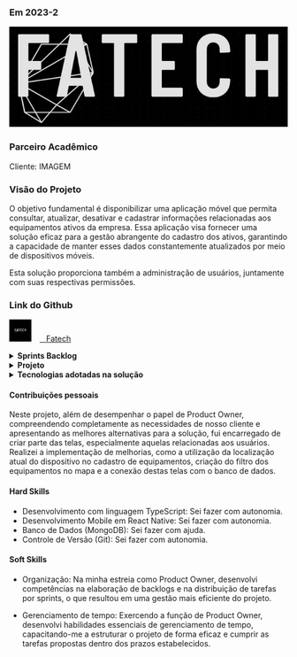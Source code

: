 ### Em 2023-2
![Logo do projeto](/img/logo.jpeg)

### Parceiro Acadêmico

Cliente: IMAGEM

### Visão do Projeto

O objetivo fundamental é disponibilizar uma aplicação móvel que permita consultar, atualizar, desativar e cadastrar informações relacionadas aos equipamentos ativos da empresa. Essa aplicação visa fornecer uma solução eficaz para a gestão abrangente do cadastro dos ativos, garantindo a capacidade de manter esses dados constantemente atualizados por meio de dispositivos móveis.

Esta solução proporciona também a administração de usuários, juntamente com suas respectivas permissões.

### Link do Github
<a href="https://github.com/4-Fatech/API5Semestre" target="_blank"><img src="/img/logoGit.png" alt="Logo do Github" width="40" style="margin: 0px 15px 0px 0px;" /><span>&nbsp;&nbsp;&nbsp;</span><span>Fatech</span></a>

<details>
   <summary><strong>Sprints Backlog</strong></summary>

<p align="center">
	<img src="/img/backLog5.png" alt="Backlog das sprints">
	<p align="center"><strong>Backlog das sprints</strong></p>
</p>

</details>

<details>
   <summary><strong>Projeto</strong></summary>

* CRUD de Equipamentos e Usuarios
<p align="center">
	  <a href="https://www.youtube.com/watch?v=7IwTFC6wEow" target="_blank">video</a>
	<p align="center"><strong>CRUD de Equipamentos e Usuarios</strong></p>
</p>

* Login
<p align="center">
	<img src="https://github.com/dsslleagion/PortifolioADS-Dionisio-Samuel/assets/88494278/78205bb6-7c09-4513-bc64-bd99d83bc205"  alt="Prévia da solução">
	<p align="center"><strong>Login</strong></p>
</p>

* Tela de Perfil
<p align="center">
	<img src="https://github.com/dsslleagion/PortifolioADS-Dionisio-Samuel/assets/88494278/2ff41e74-1f4f-47e4-940d-d5dcd3ccb692"  alt="Prévia da solução">
	<p align="center"><strong>Perfil</strong></p>
</p>

* Cadastro de Tipos de usuarios
<p align="center">
	<img  src="https://github.com/dsslleagion/PortifolioADS-Dionisio-Samuel/assets/88494278/f96c2b50-5f6c-4c10-ac43-475b70624221" alt="Prévia da solução">
	<p align="center"><strong>Diferença de acesso</strong></p>
</p>

* Mapa
<p align="center">
	<img  src="https://github.com/dsslleagion/PortifolioADS-Dionisio-Samuel/assets/88494278/92d52cad-1ae5-4b5f-8831-1ad6b466bf9d" alt="Prévia da solução">
	<p align="center"><strong>Mapa</strong></p>
</p>

* Filtro de Busca no Mapa
<p align="center">
	<img   src="https://github.com/dsslleagion/PortifolioADS-Dionisio-Samuel/assets/88494278/1d7c3f5b-5d80-4ad9-a31e-448a33e1d55f" alt="Prévia da solução">
	<p align="center"><strong>Filtro de busca no Mapa</strong></p>
</p>

* Setando Localização em tempo real no cadastro
<p align="center">
	<img    src="https://github.com/dsslleagion/PortifolioADS-Dionisio-Samuel/assets/88494278/498f2b07-95f6-47b6-9f44-b8425f2b7871" alt="Prévia da solução">
	<p align="center"><strong>Localização em tempo real</strong></p>
</p>

</details>

<details>
   <summary><strong>Tecnologias adotadas na solução</strong></summary>

As tecnologias adotadas para a solução foram as seguintes:  
* <img src="https://cdn.jsdelivr.net/gh/devicons/devicon/icons/typescript/typescript-original.svg" width="200" /> [TypeScript](https://www.typescriptlang.org/), Utilizado para criação das interfaces quanto da conexão com o banco de dados.
* <img src="https://cdn.jsdelivr.net/gh/devicons/devicon/icons/react/react-original.svg" alt="Logo do React" width="200" /> [React](https://react.dev/), Framework utilizado para desenvolvimento de interfaces simples e interativas.
* <img src="https://camo.githubusercontent.com/a1ef4331694eb076ce159cf4c7c3fe2c19b91a19d718ddf25176fd2a3f1c6b02/68747470733a2f2f736b696c6c69636f6e732e6465762f69636f6e733f693d6d6f6e676f" alt="Logo do MongoDB" width="200" /> [MongoDB](https://www.mongodb.com/pt-br), Utilizado como banco de dados do projeto.

* <img src="https://cdn.jsdelivr.net/gh/devicons/devicon/icons/vscode/vscode-original.svg" alt="Logo do JavaScript" width="200" /> [VScode](https://code.visualstudio.com/), Utilizado como ferramenta para o desenvolvimento do código.
* <img src="https://skillicons.dev/icons?i=git,github" alt="Logo git/github" width="200" /> [Git](https://git-scm.com/doc), Utilizado para versionamento e armazenamento do código.

</details>

#### Contribuições pessoais

Neste projeto, além de desempenhar o papel de Product Owner, compreendendo completamente as necessidades de nosso cliente e apresentando as melhores alternativas para a solução, fui encarregado de criar parte das telas, especialmente aquelas relacionadas aos usuários. Realizei a implementação de melhorias, como a utilização da localização atual do dispositivo no cadastro de equipamentos, criação do filtro dos equipamentos no mapa e a conexão destas telas com o banco de dados.


#### Hard Skills

* Desenvolvimento com linguagem TypeScript: Sei fazer com autonomia.
* Desenvolvimento Mobile em React Native: Sei fazer com autonomia.
* Banco de Dados (MongoDB): Sei fazer com ajuda.
* Controle de Versão (Git): Sei fazer com autonomia.

#### Soft Skills  


* Organização: Na minha estreia como Product Owner, desenvolvi competências na elaboração de backlogs e na distribuição de tarefas por sprints, o que resultou em uma gestão mais eficiente do projeto.

* Gerenciamento de tempo: Exercendo a função de Product Owner, desenvolvi habilidades essenciais de gerenciamento de tempo, capacitando-me a estruturar o projeto de forma eficaz e cumprir as tarefas propostas dentro dos prazos estabelecidos.


##
